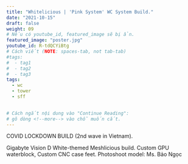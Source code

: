 ```yaml
---
title: "Whitelicious | 'Pink System' WC System Build."
date: "2021-10-15"
draft: false
weight: 09
# Nếu có youtube_id, featured_image sẽ bị ẩn.
featured_image: "poster.jpg"
youtube_id: R-tdQCYiBtg
# Cách viết (NOTE: spaces-tab, not tab-tab)
#tags:
#  - tag1
#  - tag2
#  - tag3
tags:
  - wc
  - tower
  - sff
 

# Cách ngắt nội dung vào "Continue Reading":
# gõ dòng <!--more--> vào chỗ muốn cắt.
---
```


COVID LOCKDOWN BUILD (2nd wave in Vietnam).

Gigabyte Vision D White-themed Meshlicious build.
Custom GPU waterblock, Custom CNC case feet.
Photoshoot model: Ms. Bảo Ngọc